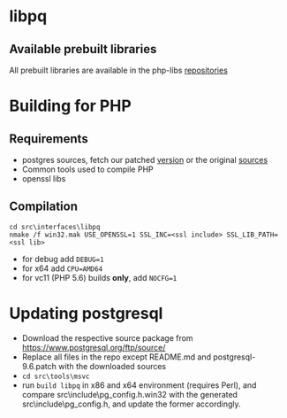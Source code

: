 # libpq

## Available prebuilt libraries

All prebuilt libraries are available in the php-libs
[repositories](http://windows.php.net/downloads/php-sdk/deps/)

# Building for PHP

## Requirements

  * postgres sources, fetch our patched [version](https://github.com/winlibs/) or the original [sources](http://www.postgresql.org)
  * Common tools used to compile PHP
  * openssl libs


## Compilation

    cd src\interfaces\libpq
    nmake /f win32.mak USE_OPENSSL=1 SSL_INC=<ssl include> SSL_LIB_PATH=<ssl lib>
  
- for debug add `DEBUG=1`
- for x64 add `CPU=AMD64`
- for vc11 (PHP 5.6) builds **only**, add `NOCFG=1`

# Updating postgresql

- Download the respective source package from https://www.postgresql.org/ftp/source/
- Replace all files in the repo except README.md and postgresql-9.6.patch with the downloaded sources
- `cd src\tools\msvc`
- run `build libpq` in x86 and x64 environment (requires Perl), and compare src\include\pg_config.h.win32 with the generated src\include\pg_config.h, and update the former accordingly.

